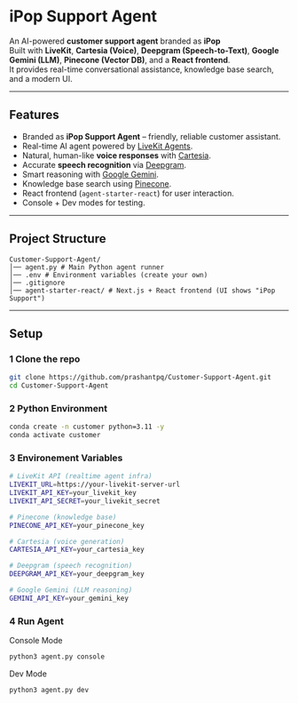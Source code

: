 # iPop Support Agent

An AI-powered **customer support agent** branded as **iPop**  
Built with **LiveKit**, **Cartesia (Voice)**, **Deepgram (Speech-to-Text)**, **Google Gemini (LLM)**, **Pinecone (Vector DB)**, and a **React frontend**.  
It provides real-time conversational assistance, knowledge base search, and a modern UI.

---

## Features
- Branded as **iPop Support Agent** – friendly, reliable customer assistant.
- Real-time AI agent powered by [LiveKit Agents](https://docs.livekit.io/agents/).
- Natural, human-like **voice responses** with [Cartesia](https://cartesia.ai/).
- Accurate **speech recognition** via [Deepgram](https://deepgram.com/).
- Smart reasoning with [Google Gemini](https://deepmind.google/technologies/gemini/).
- Knowledge base search using [Pinecone](https://www.pinecone.io/).
- React frontend (`agent-starter-react`) for user interaction.
- Console + Dev modes for testing.

---

## Project Structure
```
Customer-Support-Agent/
│── agent.py # Main Python agent runner
│── .env # Environment variables (create your own)
│── .gitignore
│── agent-starter-react/ # Next.js + React frontend (UI shows "iPop Support")

```
---

## Setup

### 1️ Clone the repo
```bash
git clone https://github.com/prashantpq/Customer-Support-Agent.git
cd Customer-Support-Agent
```

### 2 Python Environment
```bash
conda create -n customer python=3.11 -y
conda activate customer
```

### 3 Environement Variables
```bash
# LiveKit API (realtime agent infra)
LIVEKIT_URL=https://your-livekit-server-url
LIVEKIT_API_KEY=your_livekit_key
LIVEKIT_API_SECRET=your_livekit_secret

# Pinecone (knowledge base)
PINECONE_API_KEY=your_pinecone_key

# Cartesia (voice generation)
CARTESIA_API_KEY=your_cartesia_key

# Deepgram (speech recognition)
DEEPGRAM_API_KEY=your_deepgram_key

# Google Gemini (LLM reasoning)
GEMINI_API_KEY=your_gemini_key

```

### 4 Run Agent
Console Mode
```bash
python3 agent.py console
```

Dev Mode
```bash
python3 agent.py dev
```